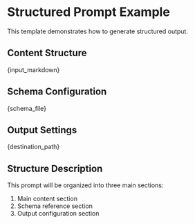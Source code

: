 # Structured Prompt Example

This template demonstrates how to generate structured output.

## Content Structure
{input_markdown}

## Schema Configuration
{schema_file}

## Output Settings
{destination_path}

## Structure Description
This prompt will be organized into three main sections:
1. Main content section
2. Schema reference section
3. Output configuration section 